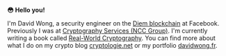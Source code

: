 **😳 Hello you!**

I'm David Wong, a security engineer on the [Diem blockchain](https://www.diem.com) at Facebook. 
Previously I was at [Cryptography Services (NCC Group)](https://www.nccgroup.com/us/). 
I'm currently writing a book called [Real-World Cryptography](https://www.manning.com/books/real-world-cryptography?a_aid=Realworldcrypto&a_bid=ad500e09).
You can find more about what I do on my crypto blog [cryptologie.net](https://www.cryptologie.net) or my portfolio [davidwong.fr](https://davidwong.fr).

